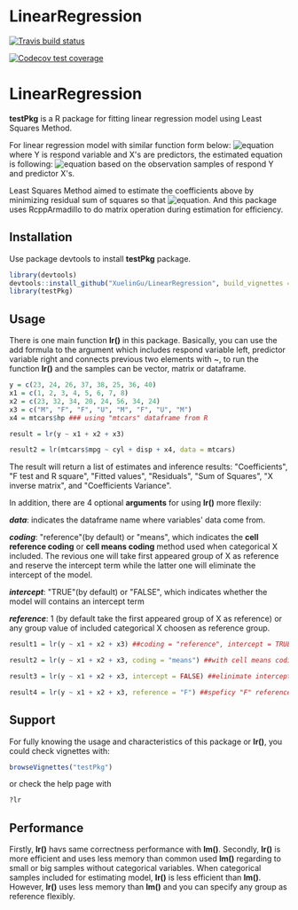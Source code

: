 # LinearRegression

  <!-- badges: start -->
  [![Travis build status](https://travis-ci.org/XuelinGu/LinearRegression.svg?branch=master)](https://travis-ci.org/XuelinGu/LinearRegression)
  <!-- badges: end -->
  <!-- badges: start -->
  [![Codecov test coverage](https://codecov.io/gh/XuelinGu/LinearRegression/branch/master/graph/badge.svg)](https://codecov.io/gh/XuelinGu/LinearRegression?branch=master)
  <!-- badges: end -->
  
# LinearRegression
**testPkg** is a R package for fitting linear regression model using Least Squares Method.

For linear regression model with similar function form below:
![equation](http://www.sciweavers.org/upload/Tex2Img_1574780243/render.png)
where Y is respond variable and X's are predictors, the estimated equation is following:
![equation](http://www.sciweavers.org/upload/Tex2Img_1574780406/render.png)
based on the observation samples of respond Y and predictor X's.

Least Squares Method aimed to estimate the coefficients above by minimizing residual sum of squares so that ![equation](http://www.sciweavers.org/upload/Tex2Img_1574780535/render.png). And this package uses RcppArmadillo to do matrix operation during estimation for efficiency.

## Installation

Use package devtools to install **testPkg** package.

```r
library(devtools)
devtools::install_github("XuelinGu/LinearRegression", build_vignettes = T)
library(testPkg)
```

## Usage

There is one main function **lr()** in this package. Basically, you can use the add formula to the argument which includes respond variable left, predictor variable right and connects previous two elements with ~, to run the function **lr()** and the samples can be vector, matrix or dataframe.

```r
y = c(23, 24, 26, 37, 38, 25, 36, 40)
x1 = c(1, 2, 3, 4, 5, 6, 7, 8)
x2 = c(23, 32, 34, 20, 24, 56, 34, 24)
x3 = c("M", "F", "F", "U", "M", "F", "U", "M")
x4 = mtcars$hp ### using "mtcars" dataframe from R

result = lr(y ~ x1 + x2 + x3)

result2 = lr(mtcars$mpg ~ cyl + disp + x4, data = mtcars)
```
The result will return a list of estimates and inference results: "Coefficients", "F test and R square", "Fitted values", "Residuals", "Sum of Squares", "X inverse matrix", and "Coefficients Variance".

In addition, there are 4 optional **arguments** for using **lr()** more flexily:
 
***data***: indicates the dataframe name where variables' data come from. 

***coding***: "reference"(by default) or "means", which indicates the **cell reference coding** or **cell means coding** method used when categorical X included. The revious one will take first appeared group of X as reference and reserve the intercept term while the latter one will eliminate the intercept of the model.

***intercept***: "TRUE"(by default) or "FALSE", which indicates whether the model will contains an intercept term

***reference***:  1 (by default take the first appeared group of X as reference) or any group value of included categorical X choosen as reference group.

```r
result1 = lr(y ~ x1 + x2 + x3) ##coding = "reference", intercept = TRUE, reference = 1

result2 = lr(y ~ x1 + x2 + x3, coding = "means") ##with cell means coding method

result3 = lr(y ~ x1 + x2 + x3, intercept = FALSE) ##elinimate intercept term

result4 = lr(y ~ x1 + x2 + x3, reference = "F") ##speficy "F" reference group

```

## Support

For fully knowing the usage and characteristics of this package or **lr()**, you could check vignettes with:

```r
browseVignettes("testPkg")
```

or check the help page with

```r
?lr
```

## Performance

Firstly, **lr()** havs same correctness performance with **lm()**. Secondly, **lr()** is more efficient and uses less memory than common used **lm()** regarding to small or big samples without categorical variables. When categorical samples included for estimating model, **lr()** is less efficient than **lm()**. However, **lr()** uses less memory than **lm()** and you can specify any group as reference flexibly. 

 